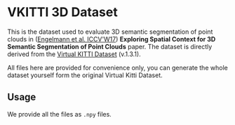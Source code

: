 # VKITTI 3D Dataset

This is the dataset used to evaluate 3D semantic segmentation of point clouds in ([Engelmann et al. ICCV'W17](https://www.vision.rwth-aachen.de/page/3dsemseg)) **Exploring Spatial Context for 3D Semantic Segmentation of Point Clouds** paper.
The dataset is directly derived from the [Virtual KITTI Dataset](http://www.europe.naverlabs.com/Research/Computer-Vision/Proxy-Virtual-Worlds) (v.1.3.1).

All files here are provided for convenience only, you can generate the whole dataset yourself form the original Virtual Kitti Dataset.

## Usage
We provide all the files as ```.npy``` files.
